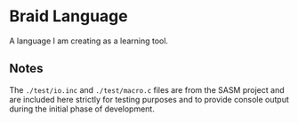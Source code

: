 # Braid Language
A language I am creating as a learning tool.

## Notes
The `./test/io.inc` and `./test/macro.c` files are from the SASM project and are included here strictly
for testing purposes and to provide console output during the initial phase of development.